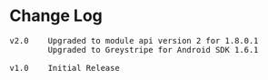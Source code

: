 # Change Log
<pre>
v2.0	Upgraded to module api version 2 for 1.8.0.1
    	Upgraded to Greystripe for Android SDK 1.6.1

v1.0    Initial Release

